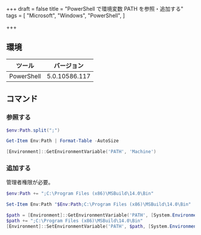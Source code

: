 +++
draft = false
title = "PowerShell で環境変数 PATH を参照・追加する"
tags = [
    "Microsoft",
    "Windows",
    "PowerShell",
]

+++

## 環境

|ツール|バージョン|
|---|---|
|PowerShell|5.0.10586.117|

## コマンド

### 参照する

```PowerShell
$env:Path.split(";")
```

```PowerShell
Get-Item Env:Path | Format-Table -AutoSize
```

```PowerShell
[Environment]::GetEnvironmentVariable('PATH', 'Machine')
```

### 追加する
管理者権限が必要。

```PowerShell
$env:Path += ";C:\Program Files (x86)\MSBuild\14.0\Bin"
```

```PowerShell
Set-Item Env:Path "$Env:Path;C:\Program Files (x86)\MSBuild\14.0\Bin"
```

```PowerShell
$path = [Environment]::GetEnvironmentVariable('PATH', [System.EnvironmentVariableTarget]::Machine)
$path += ";C:\Program Files (x86)\MSBuild\14.0\Bin"
[Environment]::SetEnvironmentVariable('PATH', $path, [System.EnvironmentVariableTarget]::Machine)
```